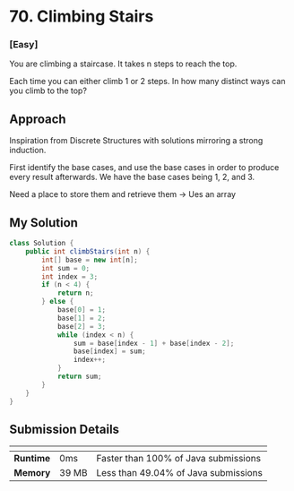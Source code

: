 # 70. Climbing Stairs

### [**Easy**] 

You are climbing a staircase. It takes n steps to reach the top.

Each time you can either climb 1 or 2 steps. In how many distinct ways can you climb to the top?

## Approach

Inspiration from Discrete Structures with solutions mirroring a strong induction.

First identify the base cases, and use the base cases in order to produce every result afterwards.
We have the base cases being 1, 2, and 3.

Need a place to store them and retrieve them -> Ues an array

## My Solution

````java
class Solution {
    public int climbStairs(int n) {
        int[] base = new int[n];
        int sum = 0; 
        int index = 3; 
        if (n < 4) {
            return n; 
        } else {
            base[0] = 1;
            base[1] = 2; 
            base[2] = 3; 
            while (index < n) {
                sum = base[index - 1] + base[index - 2]; 
                base[index] = sum;  
                index++; 
            }
            return sum; 
        }
    }
}
````

## Submission Details

| <!-- -->    | <!-- --> | <!-- -->                             |
|-------------|----------|--------------------------------------|
| **Runtime** | 0ms      | Faster than 100% of Java submissions | 
| **Memory**  | 39 MB    | Less than 49.04% of Java submissions |









